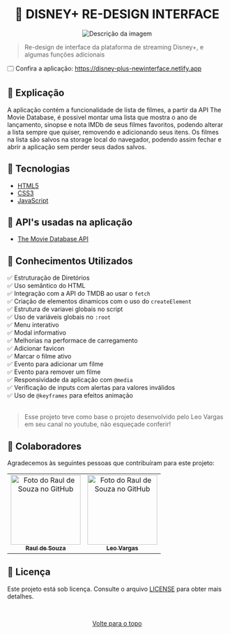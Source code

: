 <h1 align="center">🎥 DISNEY+ RE-DESIGN INTERFACE</h1>

<div align="center">
<img src="https://user-images.githubusercontent.com/97764322/179385119-0e60234b-6635-4510-bc24-22c1a244913d.gif" alt="Descrição da imagem">
</div>

> Re-design de interface da plataforma de streaming Disney+, e algumas funções adicionais

🗔 Confira a aplicação: https://disney-plus-newinterface.netlify.app <br>

## 📄 Explicação

A aplicação contém a funcionalidade de lista de filmes, a partir da API The Movie Database, é possivel montar uma lista que mostra o ano de lançamento, sinopse e nota IMDb de seus filmes favoritos, podendo alterar a lista sempre que quiser, removendo e adicionando seus itens. Os filmes na lista são salvos na storage local do navegador, podendo assim fechar e abrir a aplicação sem perder seus dados salvos.

## 🚀 Tecnologias

- [HTML5](https://pt.wikipedia.org/wiki/HTML5)
- [CSS3](https://developer.mozilla.org/pt-BR/docs/Web/CSS)
- [JavaScript](https://developer.mozilla.org/pt-BR/docs/Web/JavaScript)

## 📡 API'𝘀 usadas na aplicação

- [The Movie Database API](https://developers.themoviedb.org/3/getting-started/introduction)

## 📔 Conhecimentos Utilizados

✅ Estruturação de Diretórios \
✅ Uso semântico do HTML \
✅ Integração com a API do TMDB ao usar o `fetch` \
✅ Criação de elementos dinamicos com o uso do `createElement`\
✅ Estrutura de variavei globais no script \
✅ Uso de variáveis globais no `:root` \
✅ Menu interativo \
✅ Modal informativo \
✅ Melhorias na performace de carregamento \
✅ Adicionar favicon \
✅ Marcar o filme ativo \
✅ Evento para adicionar um filme \
✅ Evento para remover um filme \
✅ Responsividade da aplicação com `@media` \
✅ Verificação de inputs com alertas para valores inválidos \
✅ Uso de `@keyframes` para efeitos animação <br><br>

> Esse projeto teve como base o projeto desenvolvido pelo Leo Vargas em seu canal no youtube, não esqueçade conferir!

## 🤝 Colaboradores

Agradecemos às seguintes pessoas que contribuíram para este projeto:

<table>
  <tr>
    <td align="center">
      <a href="#">
        <img src="https://github.com/r4ulzito.png" width="160px;" alt="Foto do Raul de Souza no GitHub"/><br>
        <sub>
          <b>Raul de Souza</b>
        </sub>
      </a>
    </td>    <td align="center">
      <a href="#">
        <img src="https://github.com/leovargasdev.png" width="160px;" alt="Foto do Raul de Souza no GitHub"/><br>
        <sub>
          <b>Leo Vargas</b>
        </sub>
      </a>
    </td>
  </tr>
  
</table>

## 📝 Licença

Este projeto está sob licença. Consulte o arquivo [LICENSE](LICENSE.md) para obter mais detalhes.

&#xa0;

<div align="center">
    <a href="#top">Volte para o topo</a>
</div>
